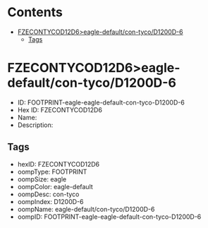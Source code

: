 



Contents
========

* [FZECONTYCOD12D6>eagle-default/con-tyco/D1200D-6](#fzecontycod12d6eagle-defaultcon-tycod1200d-6)
	* [Tags](#tags)

# FZECONTYCOD12D6>eagle-default/con-tyco/D1200D-6

- ID: FOOTPRINT-eagle-eagle-default-con-tyco-D1200D-6
- Hex ID: FZECONTYCOD12D6
- Name: 
- Description: 

## Tags

- hexID: FZECONTYCOD12D6
- oompType: FOOTPRINT
- oompSize: eagle
- oompColor: eagle-default
- oompDesc: con-tyco
- oompIndex: D1200D-6
- oompName: eagle-default/con-tyco/D1200D-6
- oompID: FOOTPRINT-eagle-eagle-default-con-tyco-D1200D-6
